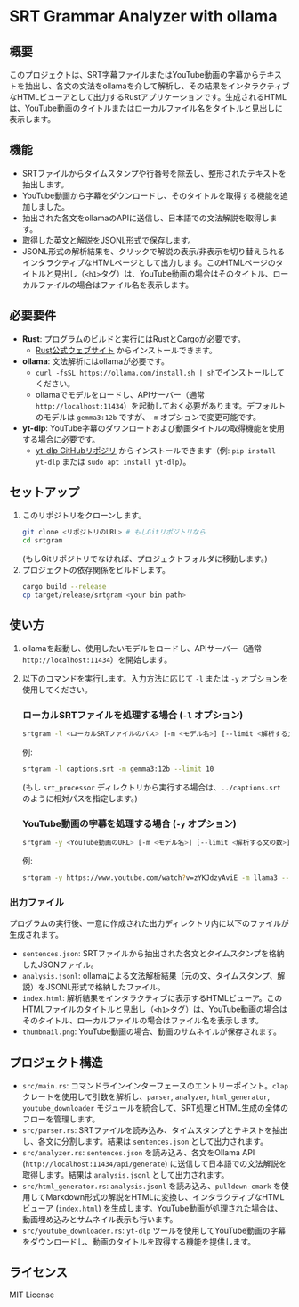 # SRT Grammar Analyzer with ollama

## 概要

このプロジェクトは、SRT字幕ファイルまたはYouTube動画の字幕からテキストを抽出し、各文の文法をollamaを介して解析し、その結果をインタラクティブなHTMLビューアとして出力するRustアプリケーションです。生成されるHTMLは、YouTube動画のタイトルまたはローカルファイル名をタイトルと見出しに表示します。

## 機能

-   SRTファイルからタイムスタンプや行番号を除去し、整形されたテキストを抽出します。
-   YouTube動画から字幕をダウンロードし、そのタイトルを取得する機能を追加しました。
-   抽出された各文をollamaのAPIに送信し、日本語での文法解説を取得します。
-   取得した英文と解説をJSONL形式で保存します。
-   JSONL形式の解析結果を、クリックで解説の表示/非表示を切り替えられるインタラクティブなHTMLページとして出力します。このHTMLページのタイトルと見出し（`<h1>`タグ）は、YouTube動画の場合はそのタイトル、ローカルファイルの場合はファイル名を表示します。

## 必要要件

-   **Rust**: プログラムのビルドと実行にはRustとCargoが必要です。
    -   [Rust公式ウェブサイト](https://www.rust-lang.org/tools/install) からインストールできます。
-   **ollama**: 文法解析にはollamaが必要です。
    -   `curl -fsSL https://ollama.com/install.sh | sh`でインストールしてください。
    -   ollamaでモデルをロードし、APIサーバー（通常 `http://localhost:11434`）を起動しておく必要があります。デフォルトのモデルは `gemma3:12b` ですが、`-m` オプションで変更可能です。
-   **yt-dlp**: YouTube字幕のダウンロードおよび動画タイトルの取得機能を使用する場合に必要です。
    -   [yt-dlp GitHubリポジリ](https://github.com/yt-dlp/yt-dlp) からインストールできます（例: `pip install yt-dlp` または `sudo apt install yt-dlp`）。

## セットアップ

1.  このリポジトリをクローンします。
    ```bash
    git clone <リポジトリのURL> # もしGitリポジトリなら
    cd srtgram
    ```
    (もしGitリポジトリでなければ、プロジェクトフォルダに移動します。)
2.  プロジェクトの依存関係をビルドします。
    ```bash
    cargo build --release
    cp target/release/srtgram <your bin path>
    ```

## 使い方

1.  ollamaを起動し、使用したいモデルをロードし、APIサーバー（通常 `http://localhost:11434`）を開始します。
2.  以下のコマンドを実行します。入力方法に応じて `-l` または `-y` オプションを使用してください。

    ### ローカルSRTファイルを処理する場合 (`-l` オプション)

    ```bash
    srtgram -l <ローカルSRTファイルのパス> [-m <モデル名>] [--limit <解析する文の数>]
    ```
    例:
    ```bash
    srtgram -l captions.srt -m gemma3:12b --limit 10
    ```
    (もし `srt_processor` ディレクトリから実行する場合は、`../captions.srt` のように相対パスを指定します。)

    ### YouTube動画の字幕を処理する場合 (`-y` オプション)

    ```bash
    srtgram -y <YouTube動画のURL> [-m <モデル名>] [--limit <解析する文の数>]
    ```
    例:
    ```bash
    srtgram -y https://www.youtube.com/watch?v=zYKJdzyAviE -m llama3 --limit 5
    ```

### 出力ファイル

プログラムの実行後、一意に作成された出力ディレクトリ内に以下のファイルが生成されます。

-   `sentences.json`: SRTファイルから抽出された各文とタイムスタンプを格納したJSONファイル。
-   `analysis.jsonl`: ollamaによる文法解析結果（元の文、タイムスタンプ、解説）をJSONL形式で格納したファイル。
-   `index.html`: 解析結果をインタラクティブに表示するHTMLビューア。このHTMLファイルのタイトルと見出し（`<h1>`タグ）は、YouTube動画の場合はそのタイトル、ローカルファイルの場合はファイル名を表示します。
-   `thumbnail.png`: YouTube動画の場合、動画のサムネイルが保存されます。

## プロジェクト構造

-   `src/main.rs`: コマンドラインインターフェースのエントリーポイント。`clap`クレートを使用して引数を解析し、`parser`, `analyzer`, `html_generator`, `youtube_downloader` モジュールを統合して、SRT処理とHTML生成の全体のフローを管理します。
-   `src/parser.rs`: SRTファイルを読み込み、タイムスタンプとテキストを抽出し、各文に分割します。結果は `sentences.json` として出力されます。
-   `src/analyzer.rs`: `sentences.json` を読み込み、各文をOllama API (`http://localhost:11434/api/generate`) に送信して日本語での文法解説を取得します。結果は `analysis.jsonl` として出力されます。
-   `src/html_generator.rs`: `analysis.jsonl` を読み込み、`pulldown-cmark` を使用してMarkdown形式の解説をHTMLに変換し、インタラクティブなHTMLビューア (`index.html`) を生成します。YouTube動画が処理された場合は、動画埋め込みとサムネイル表示も行います。
-   `src/youtube_downloader.rs`: `yt-dlp` ツールを使用してYouTube動画の字幕をダウンロードし、動画のタイトルを取得する機能を提供します。

## ライセンス

MIT License